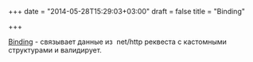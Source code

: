 +++
date = "2014-05-28T15:29:03+03:00"
draft = false
title = "Binding"

+++

<p><a href="http://mholt.github.io/binding/">Binding</a> - связывает данные из&nbsp;&nbsp;net/http реквеста с кастомными структурами и валидирует.</p>

